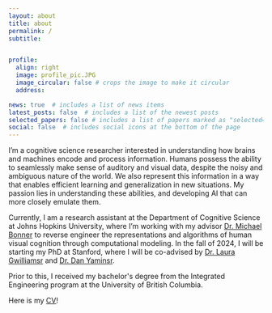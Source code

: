 ```yaml
---
layout: about
title: about
permalink: /
subtitle: 


profile:
  align: right
  image: profile_pic.JPG
  image_circular: false # crops the image to make it circular
  address: 

news: true  # includes a list of news items
latest_posts: false  # includes a list of the newest posts
selected_papers: false # includes a list of papers marked as "selected={true}"
social: false  # includes social icons at the bottom of the page
---
```



I’m a cognitive science researcher interested in understanding how brains and machines encode and process information. Humans possess the ability to seamlessly make sense of auditory and visual data, despite the noisy and ambiguous nature of the world. We also represent this information in a way that enables efficient learning and generalization in new situations. My passion lies in understanding these abilities, and developing AI that can more closely emulate them.

Currently, I am a research assistant at the Department of Cognitive Science at Johns Hopkins University, where I’m working with my advisor <a href="https://cogsci.jhu.edu/directory/michael-bonner/">Dr. Michael Bonner</a> to reverse engineer the representations and algorithms of human visual cognition through computational modeling. In the fall of 2024, I will be starting my PhD at Stanford, where I will be co-advised by <a href="[https://lauragwilliams.github.io/]">Dr. Laura Gwilliamsr</a> and <a href="[https://stanford.edu/~yamins/]">Dr. Dan Yaminsr</a>. 

Prior to this, I received my bachelor's degree from the Integrated Engineering program at the University of British Columbia.

Here is my <a href="https://akazemian.github.io/research/CV.pdf">CV</a>!






